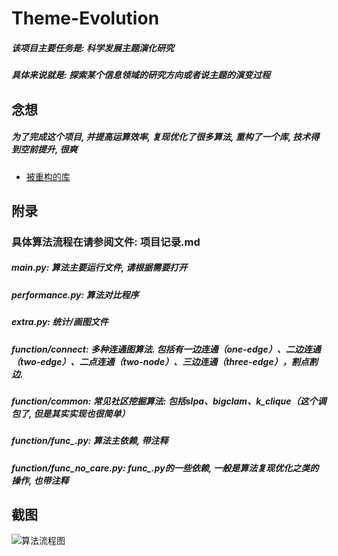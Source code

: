 
# Theme-Evolution

##### 该项目主要任务是: 科学发展主题演化研究 
##### 具体来说就是: 探索某个信息领域的研究方向或者说主题的演变过程

## 念想

##### 为了完成这个项目, 并提高运算效率, 复现优化了很多算法, 重构了一个库, 技术得到空前提升, 很爽
- [被重构的库](https://github.com/AnasAito/Semantic-parser)

## 附录

### 具体算法流程在请参阅文件: 项目记录.md

##### main.py: 算法主要运行文件, 请根据需要打开
##### performance.py: 算法对比程序
##### extra.py: 统计/画图文件
##### function/connect: 多种连通图算法. 包括有一边连通（one-edge）、二边连通（two-edge）、二点连通（two-node）、三边连通（three-edge），割点割边.
##### function/common: 常见社区挖掘算法: 包括slpa、bigclam、k_clique（这个调包了, 但是其实实现也很简单）
##### function/func_.py: 算法主依赖, 带注释
##### function/func_no_care.py: func_.py的一些依赖, 一般是算法复现优化之类的操作, 也带注释

## 截图

![算法流程图](https://github.com/Night-Quiet/Theme-Evolution/blob/main/%E6%97%B6%E9%97%B4%E5%85%B3%E9%94%AE%E8%AF%8D%E5%8D%95%E8%AF%8D%E6%BC%94%E7%BB%8E%E5%9B%BE.jpg)

